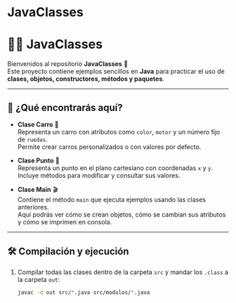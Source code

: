 # JavaClasses
# 🚗📍 JavaClasses  

Bienvenidos al repositorio **JavaClasses** 🎉  
Este proyecto contiene ejemplos sencillos en **Java** para practicar el uso de **clases, objetos, constructores, métodos y paquetes**.  

---

## 📖 ¿Qué encontrarás aquí?
- **Clase Carro** 🚗  
  Representa un carro con atributos como `color`, `motor` y un número fijo de `ruedas`.  
  Permite crear carros personalizados o con valores por defecto.  

- **Clase Punto** 📍  
  Representa un punto en el plano cartesiano con coordenadas `x` y `y`.  
  Incluye métodos para modificar y consultar sus valores.  

- **Clase Main** 🎬  
  Contiene el método `main` que ejecuta ejemplos usando las clases anteriores.  
  Aquí podrás ver cómo se crean objetos, cómo se cambian sus atributos y cómo se imprimen en consola.  

---

## 🛠️ Compilación y ejecución
1. Compilar todas las clases dentro de la carpeta `src` y mandar los `.class` a la carpeta `out`:  

   ```bash
   javac -d out src/*.java src/modulos/*.java
